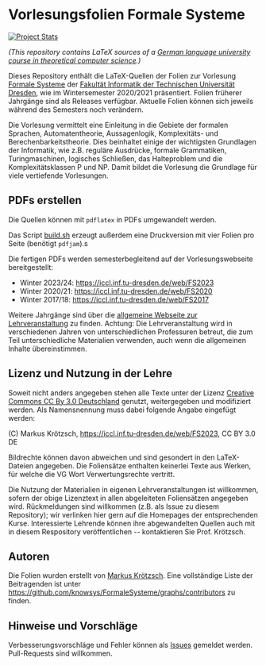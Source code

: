 Vorlesungsfolien Formale Systeme
================================

[![Project Stats](https://www.openhub.net/p/FormaleSysteme/widgets/project_thin_badge.gif)](https://www.openhub.net/p/FormaleSysteme)

*(This repository contains LaTeX sources of a
[German language university course in theoretical computer science](https://iccl.inf.tu-dresden.de/web/Formale_Systeme/en).)*

Dieses Repository enthält die LaTeX-Quellen der Folien zur Vorlesung [Formale Systeme](https://iccl.inf.tu-dresden.de/web/Formale_Systeme)
der [Fakultät Informatik der Technischen Universität Dresden](https://tu-dresden.de/ing/informatik), wie im
Wintersemester 2020/2021 präsentiert. Folien früherer Jahrgänge sind als Releases verfügbar.
Aktuelle Folien können sich jeweils während des Semesters noch verändern.

Die Vorlesung vermittelt eine Einleitung in die Gebiete der formalen Sprachen, Automatentheorie,
Aussagenlogik, Komplexitäts- und Berechenbarkeitstheorie. Dies beinhaltet einige der wichtigsten Grundlagen der
Informatik, wie z.B. reguläre Ausdrücke, formale Grammatiken, Turingmaschinen, logisches Schließen,
das Halteproblem und die Komplexitätsklassen P und NP.
Damit bildet die Vorlesung die Grundlage für viele vertiefende Vorlesungen.

PDFs erstellen
--------------

Die Quellen können mit ```pdflatex``` in PDFs umgewandelt werden.

Das Script [build.sh](https://github.com/knowsys/FormaleSysteme/blob/master/Vorlesungen/build.sh)
erzeugt außerdem eine Druckversion mit vier Folien pro Seite (benötigt ```pdfjam```).s

Die fertigen PDFs werden semesterbegleitend auf der Vorlesungswebseite bereitgestellt:
- Winter 2023/24: https://iccl.inf.tu-dresden.de/web/FS2023
- Winter 2020/21: https://iccl.inf.tu-dresden.de/web/FS2020
- Winter 2017/18: https://iccl.inf.tu-dresden.de/web/FS2017

Weitere Jahrgänge sind über die [allgemeine Webseite zur Lehrveranstaltung](https://iccl.inf.tu-dresden.de/web/Formale_Systeme) zu finden.
Achtung: Die Lehrveranstaltung wird in verschiedenen Jahren von unterschiedlichen Professuren
betreut, die zum Teil unterschiedliche Materialien verwenden, auch wenn die allgemeinen Inhalte
übereinstimmen.

Lizenz und Nutzung in der Lehre
-------------------------------

Soweit nicht anders angegeben stehen alle Texte unter der Lizenz 
[Creative Commons CC By 3.0 Deutschland](https://creativecommons.org/licenses/by/3.0/de/) genutzt, weitergegeben
und modifiziert werden. Als Namensnennung muss dabei folgende Angabe eingefügt werden:

(C) Markus Krötzsch, https://iccl.inf.tu-dresden.de/web/FS2023, CC BY 3.0 DE

Bildrechte können davon abweichen und sind gesondert in den LaTeX-Dateien angegeben.
Die Foliensätze enthalten keinerlei Texte aus Werken, für welche die VG Wort Verwertungsrechte vertritt.

Die Nutzung der Materialien in eigenen Lehrveranstaltungen ist willkommen, sofern der obige Lizenztext
in allen abgeleiteten Foliensätzen angegeben wird. Rückmeldungen sind willkommen (z.B. als Issue zu diesem
Repository); wir verlinken hier gern auf die Homepages der entsprechenden Kurse. Interessierte Lehrende können
ihre abgewandelten Quellen auch mit in diesem Respository veröffentlichen -- kontaktieren Sie Prof. Krötzsch.

Autoren
-------

Die Folien wurden erstellt von [Markus Krötzsch](https://iccl.inf.tu-dresden.de/web/Markus_Krötzsch).
Eine vollständige Liste der Beitragenden ist unter https://github.com/knowsys/FormaleSysteme/graphs/contributors
zu finden.

Hinweise und Vorschläge
-----------------------

Verbesserungsvorschläge und Fehler können als [Issues](https://github.com/knowsys/FormaleSysteme/issues) gemeldet
werden. Pull-Requests sind willkommen.

